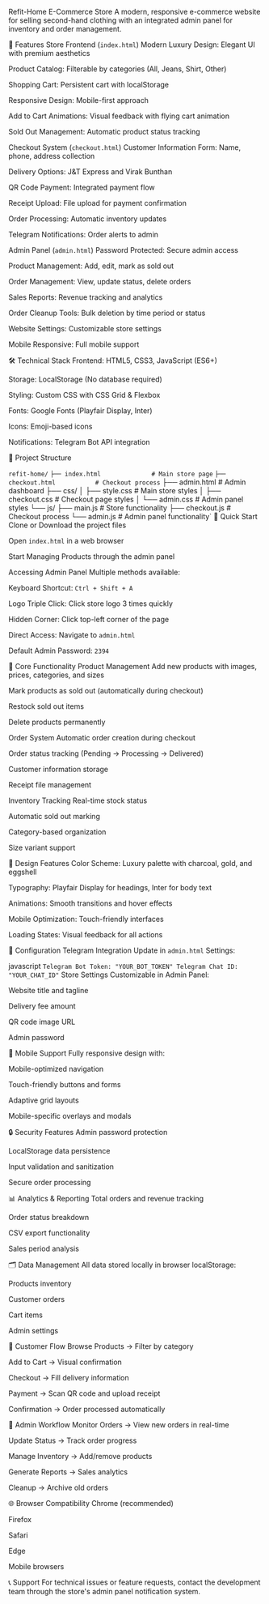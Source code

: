 Refit-Home E-Commerce Store
A modern, responsive e-commerce website for selling second-hand clothing with an integrated admin panel for inventory and order management.

🌟 Features
Store Frontend (`index.html`)
Modern Luxury Design: Elegant UI with premium aesthetics

Product Catalog: Filterable by categories (All, Jeans, Shirt, Other)

Shopping Cart: Persistent cart with localStorage

Responsive Design: Mobile-first approach

Add to Cart Animations: Visual feedback with flying cart animation

Sold Out Management: Automatic product status tracking

Checkout System (`checkout.html`)
Customer Information Form: Name, phone, address collection

Delivery Options: J&T Express and Virak Bunthan

QR Code Payment: Integrated payment flow

Receipt Upload: File upload for payment confirmation

Order Processing: Automatic inventory updates

Telegram Notifications: Order alerts to admin

Admin Panel (`admin.html`)
Password Protected: Secure admin access

Product Management: Add, edit, mark as sold out

Order Management: View, update status, delete orders

Sales Reports: Revenue tracking and analytics

Order Cleanup Tools: Bulk deletion by time period or status

Website Settings: Customizable store settings

Mobile Responsive: Full mobile support

🛠 Technical Stack
Frontend: HTML5, CSS3, JavaScript (ES6+)

Storage: LocalStorage (No database required)

Styling: Custom CSS with CSS Grid & Flexbox

Fonts: Google Fonts (Playfair Display, Inter)

Icons: Emoji-based icons

Notifications: Telegram Bot API integration

📁 Project Structure


`refit-home/`
`├── index.html              # Main store page`
`├── checkout.html           # Checkout process`
├── admin.html             # Admin dashboard
├── css/
│   ├── style.css          # Main store styles
│   ├── checkout.css       # Checkout page styles
│   └── admin.css          # Admin panel styles
└── js/
    ├── main.js            # Store functionality
    ├── checkout.js        # Checkout process
    └── admin.js           # Admin panel functionality`
🚀 Quick Start
Clone or Download the project files

Open `index.html` in a web browser

Start Managing Products through the admin panel

Accessing Admin Panel
Multiple methods available:

Keyboard Shortcut: `Ctrl + Shift + A`

Logo Triple Click: Click store logo 3 times quickly

Hidden Corner: Click top-left corner of the page

Direct Access: Navigate to `admin.html`

Default Admin Password: `2394`

💼 Core Functionality
Product Management
Add new products with images, prices, categories, and sizes

Mark products as sold out (automatically during checkout)

Restock sold out items

Delete products permanently

Order System
Automatic order creation during checkout

Order status tracking (Pending → Processing → Delivered)

Customer information storage

Receipt file management

Inventory Tracking
Real-time stock status

Automatic sold out marking

Category-based organization

Size variant support

🎨 Design Features
Color Scheme: Luxury palette with charcoal, gold, and eggshell

Typography: Playfair Display for headings, Inter for body text

Animations: Smooth transitions and hover effects

Mobile Optimization: Touch-friendly interfaces

Loading States: Visual feedback for all actions

🔧 Configuration
Telegram Integration
Update in `admin.html` Settings:

javascript
`Telegram Bot Token: "YOUR_BOT_TOKEN"
Telegram Chat ID: "YOUR_CHAT_ID"`
Store Settings
Customizable in Admin Panel:

Website title and tagline

Delivery fee amount

QR code image URL

Admin password

📱 Mobile Support
Fully responsive design with:

Mobile-optimized navigation

Touch-friendly buttons and forms

Adaptive grid layouts

Mobile-specific overlays and modals

🔒 Security Features
Admin password protection

LocalStorage data persistence

Input validation and sanitization

Secure order processing

📊 Analytics & Reporting
Total orders and revenue tracking

Order status breakdown

CSV export functionality

Sales period analysis

🗂 Data Management
All data stored locally in browser localStorage:

Products inventory

Customer orders

Cart items

Admin settings

🛒 Customer Flow
Browse Products → Filter by category

Add to Cart → Visual confirmation

Checkout → Fill delivery information

Payment → Scan QR code and upload receipt

Confirmation → Order processed automatically

🎯 Admin Workflow
Monitor Orders → View new orders in real-time

Update Status → Track order progress

Manage Inventory → Add/remove products

Generate Reports → Sales analytics

Cleanup → Archive old orders

🌐 Browser Compatibility
Chrome (recommended)

Firefox

Safari

Edge

Mobile browsers

📞 Support
For technical issues or feature requests, contact the development team through the store's admin panel notification system.
